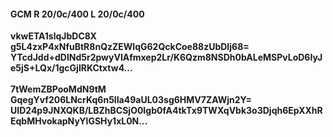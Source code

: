 #### GCM R 20/0c/400 L 20/0c/400
**vkwETA1slqJbDC8X**<br/>**g5L4zxP4xNfuBtR8nQzZEWlqG62QckCoe88zUbDIj68=**<br/>**YTcdJdd+dDlNd5r2pwyVIAfmxep2Lr/K6Qzm8NSDh0bALeMSPvLoD6IyJe5jS+LQx/1gcGjIRKCtxtw4...**<br/><br/>
**7tWemZBPooMdN9tM**<br/>**GqegYvf206LNcrKq6n5lIa49aUL03sg6HMV7ZAWjn2Y=**<br/>**UID24p9JNXQKB/LBZhBCSjO0Igb0fA4tkTx9TWXqVbk3o3Djqh6EpXXhREqbMHvokapNyYlGSHy1xL0N...**